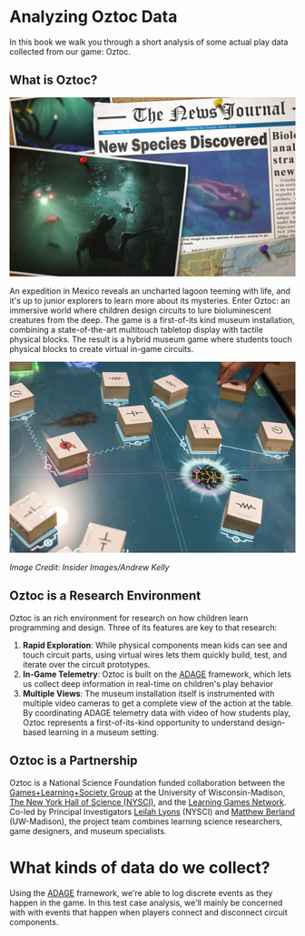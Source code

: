 # Analyzing Oztoc Data

In this book we walk you through a short analysis of some actual play data collected from our game: Oztoc.

What is Oztoc?
--------------

![Newspaper headline that reads "New Species Discovered"](./assets/NewSpeciesDiscovered.jpg)

An expedition in Mexico reveals an uncharted lagoon teeming with life, and it's up to junior explorers to learn more about its mysteries. Enter Oztoc: an immersive world where children design circuits to lure bioluminescent creatures from the deep. The game is a first-of-its kind museum installation, combining a state-of-the-art multitouch tabletop display with tactile physical blocks. The result is a hybrid museum game where students touch physical blocks to create virtual in-game circuits.

![Image of the Oztoc table at NYSCI](./assets/table1.jpg)

*Image Credit: Insider Images/Andrew Kelly*

Oztoc is a Research Environment
-------------------------------

Oztoc is an rich environment for research on how children learn programming and design. Three of its features are key to that research:

1. **Rapid Exploration**: While physical components mean kids can see and touch circuit parts, using virtual wires lets them quickly build, test, and iterate over the circuit prototypes.
2. **In-Game Telemetry**: Oztoc is built on the [ADAGE](http://adageapi.org) framework, which lets us collect deep information in real-time on children's play behavior
3. **Multiple Views**: The museum installation itself is instrumented with multiple video cameras to get a complete view of the action at the table. By coordinating ADAGE telemetry data with video of how students play, Oztoc represents a first-of-its-kind opportunity to understand design-based learning in a museum setting.

Oztoc is a Partnership
------------------------------------

Oztoc is a National Science Foundation funded collaboration between the [Games+Learning+Society Group](http://gameslearningsociety.org/) at the University of Wisconsin-Madison, [The New York Hall of Science (NYSCI)](http://nysci.org/), and the [Learning Games Network](http://learninggamesnetwork.org/). Co-led by Principal Investigators [Leilah Lyons](http://www.cs.uic.edu/~llyons/) (NYSCI) and [Matthew Berland](http://gameslearningsociety.org/bio_matthew.php) (UW-Madison), the project team combines learning science researchers, game designers, and museum specialists.

# What kinds of data do we collect?

Using the [ADAGE](http://adageapi.org/) framework, we're able to log discrete events as they happen in the game. In this test case analysis, we'll mainly be concerned with with events that happen when players connect and disconnect circuit components.

